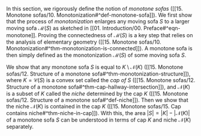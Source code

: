 In this section, we rigorously define the notion of _monotone sofas_ ([[15. Monotone sofas/10. Monotonization#^def-monotone-sofa]]). We first show that the process of _monotonization_ enlarges any moving sofa $S$ to a larger moving sofa $\mathcal{M}(S)$ as sketched in [[01. Introduction/00. Preface#^eqn-monotone]]. Proving the connectedness of $\mathcal{M}(S)$ is a key step that relies on the analysis of elementary geometry ([[15. Monotone sofas/10. Monotonization#^thm-monotonization-is-connected]]). A monotone sofa is then simply defined as the monotonization $\mathcal{M}(S)$ of some moving sofa $S$.

We show that any monotone sofa $S$ is equal to $K \setminus \mathcal{N}(K)$ ([[15. Monotone sofas/12. Structure of a monotone sofa#^thm-monotonization-structure]]), where $K = \mathcal{C}(S)$ is a convex set called the _cap of_ $S$ ([[15. Monotone sofas/12. Structure of a monotone sofa#^thm-cap-hallway-intersection]]), and $\mathcal{N}(K)$ is a subset of $K$ called the _niche_ determined by the cap $K$ ([[15. Monotone sofas/12. Structure of a monotone sofa#^def-niche]]). Then we show that the niche $\mathcal{N}(K)$ is contained in the cap $K$ ([[15. Monotone sofas/15. Cap contains niche#^thm-niche-in-cap]]). With this, the area $|S| = |K| - |\mathcal{N}(K)|$ of a monotone sofa $S$ can be understood in terms of cap $K$ and niche $\mathcal{N}(K)$ separately.
